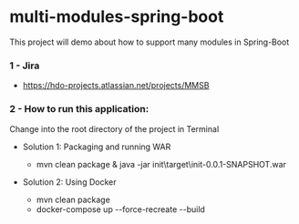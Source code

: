 # multi-modules-spring-boot
This project will demo about how to support many modules in Spring-Boot

### 1 - Jira
+ https://hdo-projects.atlassian.net/projects/MMSB

### 2 - How to run this application:
Change into the root directory of the project in Terminal
+ Solution 1: Packaging and running WAR
  * mvn clean package & java -jar init\target\init-0.0.1-SNAPSHOT.war

+ Solution 2: Using Docker
  * mvn clean package
  * docker-compose up --force-recreate --build
